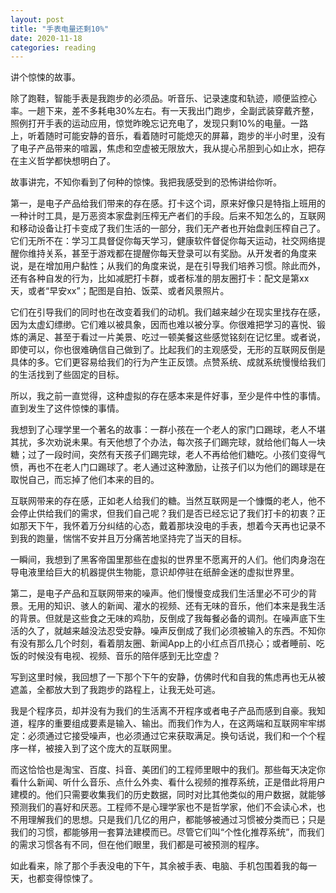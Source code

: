 ```yaml
---
layout: post
title: "手表电量还剩10%"
date: 2020-11-18
categories: reading
---
```


讲个惊悚的故事。

除了跑鞋，智能手表是我跑步的必须品。听音乐、记录速度和轨迹，顺便监控心率。一趟下来，差不多耗电30%左右。有一天我出门跑步，全副武装穿戴齐整，照例打开手表的运动应用，惊觉昨晚忘记充电了，发现只剩10%的电量。一路上，听着随时可能安静的音乐，看着随时可能熄灭的屏幕，跑步的半小时里，没有了电子产品带来的喧嚣，焦虑和空虚被无限放大，我从提心吊胆到心如止水，把存在主义哲学都快想明白了。

故事讲完，不知你看到了何种的惊悚。我把我感受到的恐怖讲给你听。

第一，是电子产品给我们带来的存在感。打卡这个词，原来好像只是特指上班用的一种计时工具，是万恶资本家盘剥压榨无产者们的手段。后来不知怎么的，互联网和移动设备让打卡变成了我们生活的一部分，我们无产者也开始盘剥压榨自己了。它们无所不在：学习工具督促你每天学习，健康软件督促你每天运动，社交网络提醒你维持关系，甚至于游戏都在提醒你每天登录可以有奖励。从开发者的角度来说，是在增加用户黏性；从我们的角度来说，是在引导我们培养习惯。除此而外，还有各种自发的行为，比如减肥打卡群，或者标准的朋友圈打卡：配文是第xx天，或者“早安xx”；配图是自拍、饭菜、或者风景照片。

它们在引导我们的同时也在改变着我们的动机。我们越来越少在现实里找存在感，因为太虚幻缥缈。它们难以被具象，因而也难以被分享。你很难把学习的喜悦、锻炼的满足、甚至于看过一片美景、吃过一顿美餐这些感觉铭刻在记忆里。或者说，即使可以，你也很难确信自己做到了。比起我们的主观感受，无形的互联网反倒是具体的多。它们更容易给我们的行为产生正反馈。点赞系统、成就系统慢慢给我们的生活找到了些固定的目标。

所以，我之前一直觉得，这种虚拟的存在感本来是件好事，至少是件中性的事情。直到发生了这件惊悚的事情。

我想到了心理学里一个著名的故事：一群小孩在一个老人的家门口踢球，老人不堪其扰，多次劝说未果。有天他想了个办法，每次孩子们踢完球，就给他们每人一块糖；过了一段时间，突然有天孩子们踢完球，老人不再给他们糖吃。小孩们变得气愤，再也不在老人门口踢球了。老人通过这种激励，让孩子们以为他们的踢球是在取悦自己，而忘掉了他们本来的目的。

互联网带来的存在感，正如老人给我们的糖。当然互联网是一个慷慨的老人，他不会停止供给我们的需求，但我们自己呢？我们是否已经忘记了我们打卡的初衷？正如那天下午，我怀着万分纠结的心态，戴着那块没电的手表，想着今天再也记录不到我的跑量，惴惴不安并且万分痛苦地坚持完了当天的目标。

一瞬间，我想到了黑客帝国里那些在虚拟的世界里不愿离开的人们。他们肉身泡在导电液里给巨大的机器提供生物能，意识却停驻在纸醉金迷的虚拟世界里。

第二，是电子产品和互联网带来的噪声。他们慢慢变成我们生活里必不可少的背景。无用的知识、骇人的新闻、灌水的视频、还有无味的音乐，他们本来是我生活的背景。但就是这些食之无味的鸡肋，反倒成了我每餐必备的调剂。在噪声底下生活的久了，就越来越没法忍受安静。噪声反倒成了我们必须被输入的东西。不知你有没有那么几个时刻，看着朋友圈、新闻App上的小红点百爪挠心；或者睡前、吃饭的时候没有电视、视频、音乐的陪伴感到无比空虚？

写到这里时候，我回想了一下那个下午的安静，仿佛时代和自我的焦虑再也无从被遮盖，全都放大到了我跑步的路程上，让我无处可逃。

我是个程序员，却并没有为我们的生活离不开程序或者电子产品而感到自豪。我知道，程序的重要组成要素是输入、输出。而我们作为人，在这两端和互联网牢牢绑定：必须通过它接受噪声，也必须通过它来获取满足。换句话说，我们和一个个程序一样，被接入到了这个庞大的互联网里。

而这恰恰也是淘宝、百度、抖音、美团们的工程师里眼中的我们。那些每天决定你看什么新闻、听什么音乐、点什么外卖、看什么视频的推荐系统，正是借此将用户建模的。他们只需要收集我们的历史数据，同时对比其他类似的用户数据，就能够预测我们的喜好和厌恶。工程师不是心理学家也不是哲学家，他们不会读心术，也不用理解我们的思想。只是我们几亿的用户，都能够被通过习惯被分类而已；只是我们的习惯，都能够用一套算法建模而已。尽管它们叫“个性化推荐系统”，而我们的需求习惯各有不同，但在他们眼里，我们都是可被预测的程序。

如此看来，除了那个手表没电的下午，其余被手表、电脑、手机包围着我的每一天，也都变得惊悚了。
